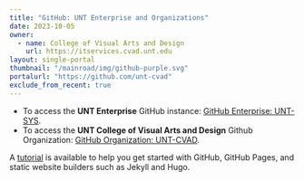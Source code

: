 ```yaml
---
title: "GitHub: UNT Enterprise and Organizations"
date: 2023-10-05
owner:
  - name: College of Visual Arts and Design
    url: https://itservices.cvad.unt.edu
layout: single-portal
thumbnail: "/mainroad/img/github-purple.svg"
portalurl: "https://github.com/unt-cvad"
exclude_from_recent: true
---
```

* To access the **UNT Enterprise** GitHub instance: [GitHub Enterprise: UNT-SYS](https://github.com/UNT-System 'GitHub Enterprise: UNT-SYS').
* To access the **UNT College of Visual Arts and Design** Github Organization: [GitHub Organization: UNT-CVAD](https://github.com/unt-cvad 'GitHub Organization: UNT-CVAD').

A [tutorial](/posts/github-announcement/ 'GitHub Tutorial') is available to help you get started with GitHub, GitHub Pages, and static website builders such as Jekyll and Hugo.